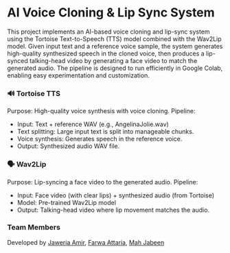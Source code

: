 # AI Voice Cloning & Lip Sync System
This project implements an AI-based voice cloning and lip-sync system using the Tortoise Text-to-Speech (TTS) model combined with the Wav2Lip model. Given input text and a reference voice sample, the system generates high-quality synthesized speech in the cloned voice, then produces a lip-synced talking-head video by generating a face video to match the generated audio. The pipeline is designed to run efficiently in Google Colab, enabling easy experimentation and customization. <br>

### 🔊 Tortoise TTS
Purpose: High-quality voice synthesis with voice cloning.
Pipeline:
- Input: Text + reference WAV (e.g., AngelinaJolie.wav)
- Text splitting: Large input text is split into manageable chunks.
- Voice synthesis: Generates speech in the reference voice.
- Output: Synthesized audio WAV file. <br>

### 🗣️ Wav2Lip
Purpose: Lip-syncing a face video to the generated audio.
Pipeline:
- Input: Face video (with clear lips) + synthesized audio (from Tortoise)
- Model: Pre-trained Wav2Lip model
- Output: Talking-head video where lip movement matches the audio.

### **Team Members**
Developed by [Jaweria Amir](https://github.com/Jiamir), [Farwa Attaria](https://github.com/farwaattaria), [Mah Jabeen](https://github.com/mahjabeenhere)
